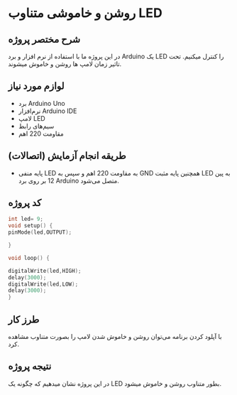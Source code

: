 
# روشن و خاموشی متناوب LED

## شرح مختصر پروژه
در این پروژه ما با استفاده از نرم افزار و برد Arduino یک LED را کنترل میکنیم. تحت تاثیر زمان لامپ ها روشن و خاموش میشوند.

## لوازم مورد نیاز
-  برد Arduino Uno
- نرم‌افزار Arduino IDE
- لامپ LED
- سیم‌های رابط
- مقاومت 220 اهم

## طریقه انجام آزمایش (اتصالات)
- پایه منفی LED به مقاومت 220 اهم و سپس به GND همچنین پایه مثبت LED به پین 12 بر روی برد Arduino متصل می‌شود.

## کد پروژه

```cpp
int led= 9;
void setup() {
pinMode(led,OUTPUT);

}

void loop() {

digitalWrite(led,HIGH);
delay(3000);
digitalWrite(led,LOW);
delay(3000);
}
```

## طرز کار
با آپلود کردن برنامه می‌توان روشن و خاموش شدن لامپ را بصورت متناوب مشاهده کرد.


## نتیجه‌ پروژه
در این پروژه نشان‌ میدهیم که چگونه یک LED بطور متناوب روشن و خاموش میشود.
